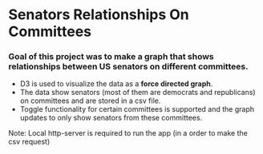 # Senators Relationships On Committees


### Goal of this project was to make a graph that shows relationships between US senators on different committees.

* D3 is used to visualize the data as a **force directed graph**.
* The data show senators (most of them are democrats and republicans) on committees and are stored in a csv file.
* Toggle functionality for certain committees is supported and the graph updates to only show senators from these committees.

Note: Local http-server is required to run the app (in a order to make the csv request)
